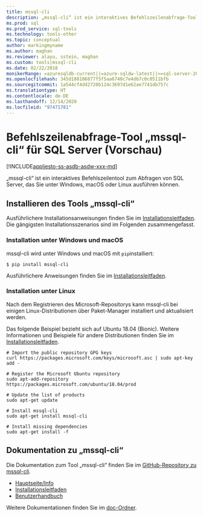```yaml
---
title: mssql-cli
description: „mssql-cli“ ist ein interaktives Befehlszeilenabfrage-Tool für SQL Server, das unter Windows, macOS oder Linux ausgeführt werden kann.
ms.prod: sql
ms.prod_service: sql-tools
ms.technology: tools-other
ms.topic: conceptual
author: markingmyname
ms.author: maghan
ms.reviewer: alayu, sstein, maghan
ms.custom: tools|mssql-cli
ms.date: 02/22/2018
monikerRange: =azuresqldb-current||=azure-sqldw-latest||>=sql-server-2016||>=sql-server-linux-2017
ms.openlocfilehash: 345d188106877f5f5aa6740c7e4db7c0c0511bfb
ms.sourcegitcommit: 1a544cf4dd2720b124c3697d1e62ae7741db757c
ms.translationtype: HT
ms.contentlocale: de-DE
ms.lasthandoff: 12/14/2020
ms.locfileid: "97471781"
---
```

# <a name="mssql-cli-command-line-query-tool-for-sql-server-preview"></a>Befehlszeilenabfrage-Tool „mssql-cli“ für SQL Server (Vorschau)

[!INCLUDE[appliesto-ss-asdb-asdw-xxx-md](../includes/appliesto-ss-asdb-asdw-xxx-md.md)]

„mssql-cli“ ist ein interaktives Befehlszeilentool zum Abfragen von SQL Server, das Sie unter Windows, macOS oder Linux ausführen können.

## <a name="install-mssql-cli"></a>Installieren des Tools „mssql-cli“

Ausführlichere Installationsanweisungen finden Sie im [Installationsleitfaden](https://github.com/dbcli/mssql-cli/tree/master/doc/installation). Die gängigsten Installationsszenarios sind im Folgenden zusammengefasst.

### <a name="windows-and-macos-installation"></a>Installation unter Windows und macOS

mssql-cli wird unter Windows und macOS mit `pip`installiert:

```$ pip install mssql-cli```

Ausführlichere Anweisungen finden Sie im [Installationsleitfaden](https://github.com/dbcli/mssql-cli/tree/master/doc/installation).

### <a name="linux-installation"></a>Installation unter Linux

Nach dem Registrieren des Microsoft-Repositorys kann mssql-cli bei einigen Linux-Distributionen über Paket-Manager installiert und aktualisiert werden.

Das folgende Beispiel bezieht sich auf Ubuntu 18.04 (Bionic). Weitere Informationen und Beispiele für andere Distributionen finden Sie im [Installationsleitfaden](https://github.com/dbcli/mssql-cli/tree/master/doc/installation).

```
# Import the public repository GPG keys
curl https://packages.microsoft.com/keys/microsoft.asc | sudo apt-key add -

# Register the Microsoft Ubuntu repository
sudo apt-add-repository https://packages.microsoft.com/ubuntu/18.04/prod

# Update the list of products
sudo apt-get update

# Install mssql-cli
sudo apt-get install mssql-cli

# Install missing dependencies
sudo apt-get install -f
```

## <a name="mssql-cli-documentation"></a>Dokumentation zu „mssql-cli“

Die Dokumentation zum Tool „mssql-cli“ finden Sie im [GitHub-Repository zu mssql-cli](https://github.com/dbcli/mssql-cli).

- [Hauptseite/Info](https://github.com/dbcli/mssql-cli)
- [Installationsleitfaden](https://github.com/dbcli/mssql-cli/tree/master/doc/installation)
- [Benutzerhandbuch](https://github.com/dbcli/mssql-cli/blob/master/doc/usage_guide.md)

Weitere Dokumentationen finden Sie im [doc-Ordner](https://github.com/dbcli/mssql-cli/tree/master/doc).
